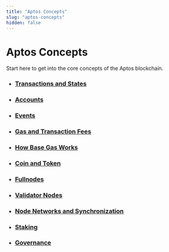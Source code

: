 ```yaml
---
title: "Aptos Concepts"
slug: "aptos-concepts"
hidden: false
---
```


# Aptos Concepts

Start here to get into the core concepts of the Aptos blockchain.

- ### [Transactions and States](basics-txns-states.md)
- ### [Accounts](basics-accounts.md)
- ### [Events](basics-events.md)
- ### [Gas and Transaction Fees](basics-gas-txn-fee.md)
- ### [How Base Gas Works](base-gas.md)
- ### [Coin and Token](coin-and-token/index.md)
- ### [Fullnodes](basics-fullnodes.md)
- ### [Validator Nodes](basics-validator-nodes.md)
- ### [Node Networks and Synchronization](basics-node-networks-sync.md)
- ### [Staking](staking)
- ### [Governance](governance)
